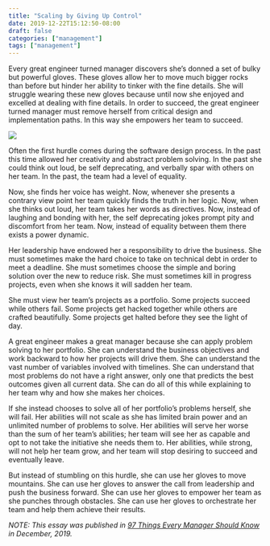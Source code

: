 ```yaml
---
title: "Scaling by Giving Up Control"
date: 2019-12-22T15:12:50-08:00
draft: false
categories: ["management"]
tags: ["management"]
---
```


Every great engineer turned manager discovers she’s donned a set of bulky but powerful gloves. 
These gloves allow her to move much bigger rocks than before but hinder her ability to tinker 
with the fine details. She will struggle wearing these new gloves because until now she 
enjoyed and excelled at dealing with fine details. In order to succeed, the great engineer 
turned manager must remove herself from critical design and implementation paths. In this way 
she empowers her team to succeed.

![](/img/gloves.jpeg)

Often the first hurdle comes during the software design process. In the past this time allowed 
her creativity and abstract problem solving. In the past she could think out loud, be self 
deprecating, and verbally spar with others on her team. In the past, the team had a level 
of equality.

Now, she finds her voice has weight. Now, whenever she presents a contrary view point her team 
quickly finds the truth in her logic. Now, when she thinks out loud, her team takes her words 
as directives. Now, instead of laughing and bonding with her, the self deprecating jokes 
prompt pity and discomfort from her team. Now, instead of equality between them there exists a 
power dynamic.

Her leadership have endowed her a responsibility to drive the business. She must sometimes make 
the hard choice to take on technical debt in order to meet a deadline. She must sometimes choose 
the simple and boring solution over the new to reduce risk. She must sometimes kill in progress 
projects, even when she knows it will sadden her team.

She must view her team’s projects as a portfolio. Some projects succeed while others fail. Some 
projects get hacked together while others are crafted beautifully. Some projects get halted before 
they see the light of day.

A great engineer makes a great manager because she can apply problem solving to her portfolio. 
She can understand the business objectives and work backward to how her projects will drive them. 
She can understand the vast number of variables involved with timelines. She can understand that 
most problems do not have a right answer, only one that predicts the best outcomes given all 
current data. She can do all of this while explaining to her team why and how she makes her 
choices.

If she instead chooses to solve all of her portfolio’s problems herself, she will fail. Her 
abilities will not scale as she has limited brain power and an unlimited number of problems to 
solve. Her abilities will serve her worse than the sum of her team’s abilities; her team will see 
her as capable and opt to not take the initiative she needs them to. Her abilities, while strong, 
will not help her team grow, and her team will stop desiring to succeed and eventually leave.

But instead of stumbling on this hurdle, she can use her gloves to move mountains. She can use 
her gloves to answer the call from leadership and push the business forward. She can use her 
gloves to empower her team as she punches through obstacles. She can use her gloves to orchestrate 
her team and help them achieve their results.

*NOTE: This essay was published in 
[97 Things Every Manager Should Know](https://www.amazon.com/Things-Every-Engineering-Manager-Should/dp/1492050903)
in December, 2019.*